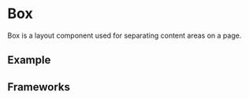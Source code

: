 <script setup>
  import Vue from './vue.md';
  import Elements from './elements.md';
  import React from './react.md';
</script>

# Box

Box is a layout component used for separating content areas on a page.

<components-status react='released' vue='released' elements='released' />

## Example

<theme-switcher />

<box-example />

## Frameworks

<tabs-content> 
  <template #react>
   <react />
  </template>
  <template #vue>
    <vue />
  </template>
  <template #elements>
    <elements />
  </template>
</tabs-content>
